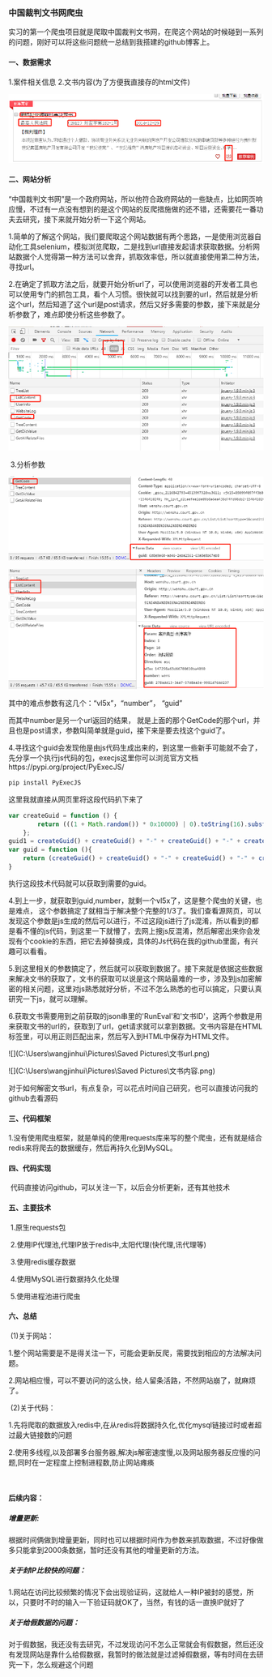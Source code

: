 ### 中国裁判文书网爬虫

​	实习的第一个爬虫项目就是爬取中国裁判文书网，在爬这个网站的时候碰到一系列的问题，刚好可以将这些问题统一总结到我搭建的github博客上。

#### 一、数据需求

1.案件相关信息	2.文书内容(为了方便我直接存的html文件)

![my alternate text](/static/wenshu_img/需求.png)

#### 二、网站分析

​       “中国裁判文书网”是一个政府网站，所以他符合政府网站的一些缺点，比如网页响应慢，不过有一点没有想到的是这个网站的反爬措施做的还不错，还需要花一番功夫去研究，接下来就开始分析一下这个网站。

​	1.简单的了解这个网站，我们要爬取这个网站数据有两个思路，一是使用浏览器自动化工具selenium，模拟浏览爬取，二是找到url直接发起请求获取数据。分析网站数据个人觉得第一种方法可以舍弃，抓取效率低，所以就直接使用第二种方法，寻找url。

​	2.在确定了抓取方法之后，就要开始分析url了，可以使用浏览器的开发者工具也可以使用专门的抓包工具，看个人习惯。很快就可以找到要的url，然后就是分析这个url，然后知道了这个url是post请求，然后又好多需要的参数，接下来就是分析参数了，难点即使分析这些参数了。

![my alternate text](/static/wenshu_img/抓包.png)

​	3.分析参数

![my alternate text](/static/wenshu_img/getcode.png)

![my alternate text](/static/wenshu_img/getlist.png)

其中的难点参数有这几个：“vl5x”，“number”， “guid”

而其中number是另一个url返回的结果， 就是上面的那个GetCode的那个url，并且也是post请求，参数叫简单就是guid，接下来是要去找这个guid了。

​	4.寻找这个guid会发现他是由js代码生成出来的，到这里一些新手可能就不会了，先分享一个执行js代码的包，execjs这里你可以浏览官方文档https://pypi.org/project/PyExecJS/

```python
pip install PyExecJS
```

这里我就直接从网页里将这段代码扒下来了

```js
var createGuid = function () {
        return (((1 + Math.random()) * 0x10000) | 0).toString(16).substring(1);
    };
guid1 = createGuid() + createGuid() + "-" + createGuid() + "-" + createGuid() + createGuid() + "-" + createGuid() + createGuid() + createGuid();
var guid = function (){
    return (createGuid() + createGuid() + "-" + createGuid() + "-" + createGuid() + createGuid() + "-" + createGuid() + createGuid() + createGuid());
}
```

执行这段技术代码就可以获取到需要的guid。

​	4.到上一步，就获取到guid,number，就剩一个vl5x了，这是整个爬虫的关键，也是难点， 这个参数搞定了就相当于解决整个完整的1/3了。我们查看源网页，可以发现这个参数是js生成的然后可以进行，不过这段js进行了js混淆，所以看到的都是看不懂的js代码，到这里一下就懵了，去网上搜js反混淆，然后解密出来你会发现有个cookie的东西，把它去掉替换成，具体的Js代码在我的github里面，有兴趣可以看看。

​	5.到这里相关的参数搞定了，然后就可以获取到数据了。接下来就是依据这些数据来解决文书的获取了，文书的获取可以说是这个网站最难的一步，涉及到js加密解密的相关问题，这里对js熟悉就好分析，不过不怎么熟悉的也可以搞定，只要认真研究一下js，就可以理解。

​	6.获取文书需要用到之前获取的json串里的'RunEval'和'文书ID'，这两个参数是用来获取文书的url的，获取到了url，get请求就可以拿到数据。文书内容是在HTML标签里，可以用正则匹配出来，然后写入到HTML中保存为HTML文件。

![](C:\Users\wangjinhui\Pictures\Saved Pictures\文书url.png)

![](C:\Users\wangjinhui\Pictures\Saved Pictures\文书内容.png)

​	对于如何解密文书url，有点复杂，可以花点时间自己研究，也可以直接访问我的github去看源码

#### 三、代码框架

​	1.没有使用爬虫框架，就是单纯的使用requests库来写的整个爬虫，还有就是结合redis来将爬去的数据缓存，然后再持久化到MySQL。

#### 四、代码实现

​	代码直接访问github，可以关注一下，以后会分析更新，还有其他技术

#### 五、主要技术

​	1.原生requests包	

​	2.使用IP代理池,代理IP放于redis中,太阳代理(快代理,讯代理等)	

​	3.使用redis缓存数据	

​	4.使用MySQL进行数据持久化处理

​	5.使用进程池进行爬虫

#### 六、总结 

​	(1)关于网站：

​	1.整个网站需要是不是得关注一下，可能会更新反爬，需要找到相应的方法解决问题。

​	2.网站相应慢，可以不要访问的这么快，给人留条活路，不然网站崩了，就麻烦了。

​	(2)关于代码：

​	1.先将爬取的数据放入redis中,在从redis将数据持久化,优化mysql链接过时或者超过最大链接数的问题

​	2.使用多线程,以及部署多台服务器,解决js解密速度慢,以及网站服务器反应慢的问题,同时在一定程度上控制进程数,防止网站瘫痪

​	

#### 后续内容：

##### 增量更新:

根据时间俩做到增量更新，同时也可以根据时间作为参数来抓取数据，不过好像做多只能拿到2000条数据，暂时还没有其他的增量更新的方法。

##### 关于封IP比较快的问题：

1.网站在访问比较频繁的情况下会出现验证码，这就给人一种IP被封的感觉，所以，只要时不时的输入一下验证码就OK了，当然，有钱的话一直换IP就好了

##### 关于给假数据的问题：

对于假数据，我还没有去研究，不过发现访问不怎么正常就会有假数据，然后还没有发现网站是靠什么给假数据，我暂时的做法就是过滤掉假数据，等有时间在去研究一下，怎么规避这个问题
